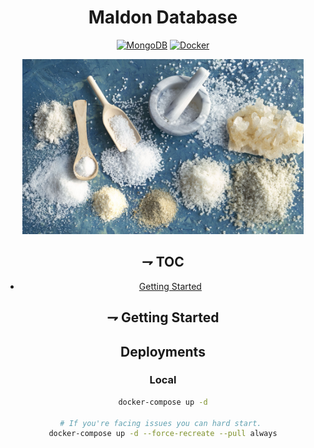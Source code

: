 <div align="center">

# Maldon Database

[![MongoDB](https://img.shields.io/badge/MongoDB-4EA94B?style=for-the-badge&logo=mongodb&logoColor=white)](https://https://www.python.org)
[![Docker](https://img.shields.io/badge/Docker-2CA5E0?style=for-the-badge&logo=docker&logoColor=white)](https://https://www.docker.com/)

<img alt="Maldon Service" height="280" src="/assets/temp.png" />

## ⇁ TOC
* [Getting Started](#-Getting-Started)

## ⇁ Getting Started

## Deployments

### Local
```bash
docker-compose up -d

# If you're facing issues you can hard start. 
docker-compose up -d --force-recreate --pull always
```

